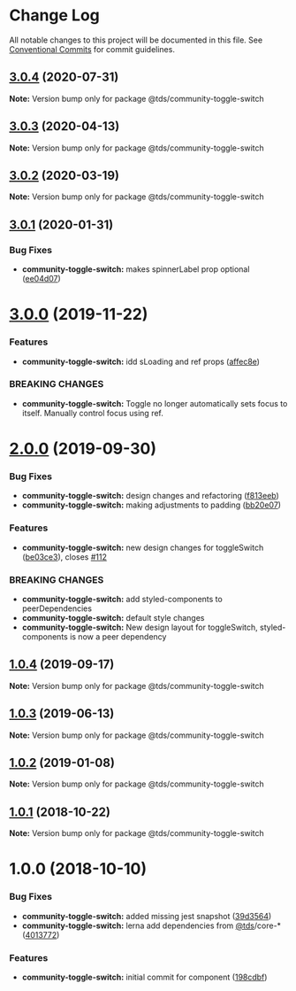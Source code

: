 # Change Log

All notable changes to this project will be documented in this file.
See [Conventional Commits](https://conventionalcommits.org) for commit guidelines.

## [3.0.4](https://github.com/telus/tds-community/compare/@tds/community-toggle-switch@3.0.3...@tds/community-toggle-switch@3.0.4) (2020-07-31)

**Note:** Version bump only for package @tds/community-toggle-switch





## [3.0.3](https://github.com/telus/tds-community/compare/@tds/community-toggle-switch@3.0.2...@tds/community-toggle-switch@3.0.3) (2020-04-13)

**Note:** Version bump only for package @tds/community-toggle-switch





## [3.0.2](https://github.com/telus/tds-community/compare/@tds/community-toggle-switch@3.0.1...@tds/community-toggle-switch@3.0.2) (2020-03-19)

**Note:** Version bump only for package @tds/community-toggle-switch





## [3.0.1](https://github.com/telus/tds-community/compare/@tds/community-toggle-switch@3.0.0...@tds/community-toggle-switch@3.0.1) (2020-01-31)


### Bug Fixes

* **community-toggle-switch:** makes spinnerLabel prop optional ([ee04d07](https://github.com/telus/tds-community/commit/ee04d07))





# [3.0.0](https://github.com/telus/tds-community/compare/@tds/community-toggle-switch@2.0.0...@tds/community-toggle-switch@3.0.0) (2019-11-22)


### Features

* **community-toggle-switch:** idd sLoading and ref props ([affec8e](https://github.com/telus/tds-community/commit/affec8e))


### BREAKING CHANGES

* **community-toggle-switch:** Toggle no longer automatically sets focus to itself. Manually control focus using ref.





# [2.0.0](https://github.com/telus/tds-community/compare/@tds/community-toggle-switch@1.0.4...@tds/community-toggle-switch@2.0.0) (2019-09-30)


### Bug Fixes

* **community-toggle-switch:** design changes and refactoring ([f813eeb](https://github.com/telus/tds-community/commit/f813eeb))
* **community-toggle-switch:** making adjustments to padding ([bb20e07](https://github.com/telus/tds-community/commit/bb20e07))


### Features

* **community-toggle-switch:** new design changes for toggleSwitch ([be03ce3](https://github.com/telus/tds-community/commit/be03ce3)), closes [#112](https://github.com/telus/tds-community/issues/112)


### BREAKING CHANGES

* **community-toggle-switch:** add styled-components to peerDependencies
* **community-toggle-switch:** default style changes
* **community-toggle-switch:** New design layout for toggleSwitch, styled-components is now a peer dependency





## [1.0.4](https://github.com/telus/tds-community/compare/@tds/community-toggle-switch@1.0.3...@tds/community-toggle-switch@1.0.4) (2019-09-17)

**Note:** Version bump only for package @tds/community-toggle-switch





## [1.0.3](https://github.com/telus/tds-community/compare/@tds/community-toggle-switch@1.0.2...@tds/community-toggle-switch@1.0.3) (2019-06-13)

**Note:** Version bump only for package @tds/community-toggle-switch





## [1.0.2](https://github.com/telus/tds-community/compare/@tds/community-toggle-switch@1.0.1...@tds/community-toggle-switch@1.0.2) (2019-01-08)

**Note:** Version bump only for package @tds/community-toggle-switch

<a name="1.0.1"></a>

## [1.0.1](https://github.com/telus/tds-community/compare/@tds/community-toggle-switch@1.0.0...@tds/community-toggle-switch@1.0.1) (2018-10-22)

**Note:** Version bump only for package @tds/community-toggle-switch

<a name="1.0.0"></a>

# 1.0.0 (2018-10-10)

### Bug Fixes

- **community-toggle-switch:** added missing jest snapshot ([39d3564](https://github.com/telus/tds-community/commit/39d3564))
- **community-toggle-switch:** lerna add dependencies from [@tds](https://github.com/tds)/core-\* ([4013772](https://github.com/telus/tds-community/commit/4013772))

### Features

- **community-toggle-switch:** initial commit for component ([198cdbf](https://github.com/telus/tds-community/commit/198cdbf))
